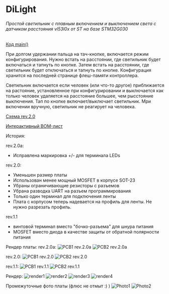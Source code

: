 # DiLight

###### Простой светильник с плавным включением и выключением света с датчиком расстояния vl53l0x от ST на базе STM32G030

[Код main()](/firmware/Core/Src/main.c)

При долгом удержании пальца на тач-кнопке, включается режим конфигурирования.
Нужно встать на расстоянии, где светильник будет включаться и тапнуть по кнопке.
Затем встать на расстоянии, где светильник будет отключаться и тапнуть по кнопке.
Конфигурация хранится на последней странице флеш-памяти контроллера.

Светильник включается если человек (или что-то другое) приближается на растояние, установленное при конфигурировании и выключается как только человек удаляется на расстояние большее, чем рысстояние выключения.
Тап по кнопке включает/выключает светильник. Мри включении вручную, светильник не реагирует на человека.


[Схема rev.2.0](/kicad/rev.2.0/DiLight_2.0.pdf)

[Интерактивный BOM-лист](/kicad/rev.2.0/bom/)


История:

rev.2.0a:
- Исправлена маркировка +/- для терминала LEDs

rev.2.0:
- Уменьшен размер платы
- Использован менее мощный MOSFET в корпусе SOT-23
- Убраны ограничивающие резисторы с разъемов
- Убрана разводка UART на разъем программирования
- Только один терминал для подключения ленты
- Плата с корпусом теперь надевается на профиль для ленты. Не нужно разрезать профиль.

rev.1.1
- винтовой терминал вместо "бочко-разъема" для шнура питания
- MOSFET вместо диода в качестве защиты от обратной полярности питания

Рендер платы:
rev.2.0a:
![PCB1 rev.2.0a](/renders/PCB1_2.0a.png)
![PCB2 rev.2.0a](/renders/PCB2_2.0a.png)


rev.2.0:
![PCB1 rev.2.0](/renders/PCB1_2.0.png)
![PCB2 rev.2.0](/renders/PCB2_2.0.png)

rev.1.1:
![PCB1 rev.1.1](/renders/PCB1_1.1.png)
![PCB2 rev.1.1](/renders/PCB2_1.1.png)

Рендер:
![render1](/renders/DiLight_rev.2.0_2022-Nov-30_01-59-54AM-000_CustomizedView22145495987.png)
![render2](/renders/DiLight_2022-Aug-26_03-22-06PM-000_CustomizedView20665969842.png)
![render3](/renders/DiLight_2022-Aug-26_02-45-06PM-000_CustomizedView16817278455.png)
![render4](/renders/DiLight_2022-Aug-26_02-08-49PM-000_CustomizedView16817278455.png)

Промежуточные фото платы (флюс не отмыт :) )
![Photo1](/renders/01.jpg)
![Photo2](/renders/02.jpg)
